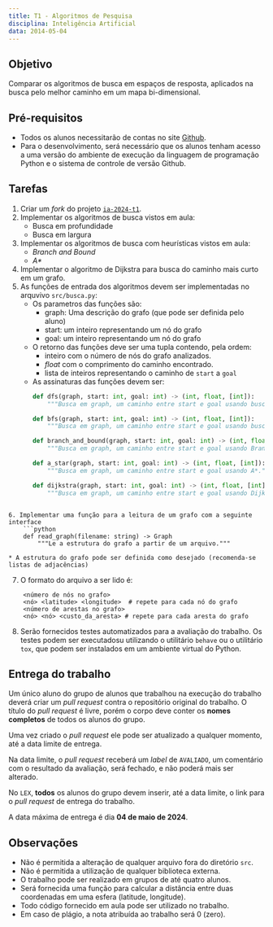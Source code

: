 ```yaml
---
title: T1 - Algoritmos de Pesquisa
disciplina: Inteligência Artificial
data: 2014-05-04
---
```


## Objetivo

Comparar os algoritmos de busca em espaços de resposta, aplicados na busca pelo melhor caminho em um mapa bi-dimensional.

## Pré-requisitos

* Todos os alunos necessitarão de contas no site [Github](https://github.com).
* Para o desenvolvimento, será necessário que os alunos tenham acesso a uma versão do ambiente de execução da linguagem de programação Python e o sistema de controle de versão Github.

## Tarefas

1. Criar um _fork_ do projeto [`ia-2024-t1`](https://github.com/exercicios-programacao/ia-2024-t1).
2. Implementar os algoritmos de busca vistos em aula:
    * Busca em profundidade
    * Busca em largura
3. Implementar os algoritmos de busca com heurísticas vistos em aula:
    * _Branch and Bound_
    * _A\*_
4. Implementar o algoritmo de Dijkstra para busca do caminho mais curto em um grafo.
5. As funções de entrada dos algoritmos devem ser implementadas no arquvivo `src/busca.py`:
    * Os parametros das funções são:
        * graph: Uma descrição do grafo (que pode ser definida pelo aluno)
        * start: um inteiro representando um nó do grafo
        * goal: um inteiro representando um nó do grafo
    * O retorno das funções deve ser uma tupla contendo, pela ordem:
        * inteiro com o número de nós do grafo analizados.
        * _float_ com o comprimento do caminho encontrado.
        * lista de inteiros representando o caminho de `start` a `goal`
    * As assinaturas das funções devem ser:
        ```python
        def dfs(graph, start: int, goal: int) -> (int, float, [int]):
            """Busca em graph, um caminho entre start e goal usando busca em profundidade."""

        def bfs(graph, start: int, goal: int) -> (int, float, [int]):
            """Busca em graph, um caminho entre start e goal usando busca em largura."""

        def branch_and_bound(graph, start: int, goal: int) -> (int, float, [int]):
            """Busca em graph, um caminho entre start e goal usando Branch and Bound."""

        def a_star(graph, start: int, goal: int) -> (int, float, [int]):
            """Busca em graph, um caminho entre start e goal usando A*."""

        def dijkstra(graph, start: int, goal: int) -> (int, float, [int]):
            """Busca em graph, um caminho entre start e goal usando Dijkstra."""
```

6. Implementar uma função para a leitura de um grafo com a seguinte interface
    ```python
    def read_graph(filename: string) -> Graph
        """Le a estrutura do grafo a partir de um arquivo."""
```
    * A estrutura do grafo pode ser definida como desejado (recomenda-se listas de adjacências)
7. O formato do arquivo a ser lido é: 
```
    <número de nós no grafo>
    <nó> <latitude> <longitude>  # repete para cada nó do grafo
    <número de arestas no grafo>
    <nó> <nó> <custo_da_aresta> # repete para cada aresta do grafo
```

8. Serão fornecidos testes automatizados para a avaliação do trabalho. Os testes podem ser executadosu utilizando o utilitário `behave` ou o utilitário `tox`, que podem ser instalados em um ambiente virtual do Python.

## Entrega do trabalho

Um único aluno do grupo de alunos que trabalhou na execução do trabalho deverá criar um _pull request_ contra o repositório original do trabalho. O título do _pull request_ é livre, porém o corpo deve conter os **nomes completos** de todos os alunos do grupo.

Uma vez criado o _pull request_ ele pode ser atualizado a qualquer momento, até a data limite de entrega.

Na data limite, o _pull request_ receberá um _label_ de `AVALIADO`, um comentário com o resultado da avaliação, será fechado, e não poderá mais ser alterado.

No `LEX`, **todos** os alunos do grupo devem inserir, até a data limite, o link para o _pull request_ de entrega do trabalho.

A data máxima de entrega é dia **04 de maio de 2024**.

## Observações

* Não é permitida a alteração de qualquer arquivo fora do diretório `src`.
* Não é permitida a utilização de qualquer biblioteca externa.
* O trabalho pode ser realizado em grupos de até quatro alunos.
* Será fornecida uma função para calcular a distância entre duas coordenadas em uma esfera (latitude, longitude).
* Todo código fornecido em aula pode ser utilizado no trabalho.
* Em caso de plágio, a nota atribuída ao trabalho será 0 (zero).
